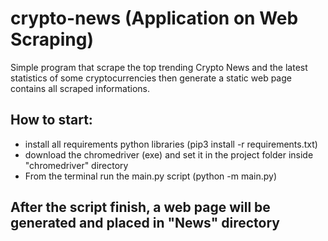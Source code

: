 # crypto-news (Application on Web Scraping)

Simple program that scrape the top trending Crypto News and the latest statistics of some cryptocurrencies then generate a static web page contains all scraped informations.

## How to start:
  - install all requirements python libraries (pip3 install -r requirements.txt)
  - download the chromedriver (exe) and set it in the project folder inside "chromedriver" directory
  - From the terminal run the main.py script (python -m main.py)

## After the script finish, a web page will be generated and placed in "News" directory 

